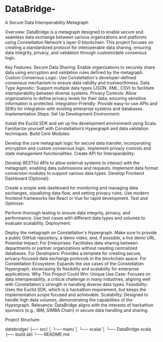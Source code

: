 # DataBridge-
A Secure Data Interoperability Metagraph

Overview:
DataBridge is a metagraph designed to enable secure and seamless data exchange between various organizations and platforms using Constellation Network's layer-0 blockchain. This project focuses on creating a standardized protocol for interoperable data sharing, ensuring data integrity, privacy, and validation through customizable consensus logic.

Key Features:
Secure Data Sharing: Enable organizations to securely share data using encryption and validation rules defined by the metagraph.
Custom Consensus Logic: Use Constellation's developer-defined consensus mechanism to ensure data validity and trustworthiness.
Data Type Agnostic: Support multiple data types (JSON, XML, CSV) to facilitate interoperability between diverse systems.
Privacy Controls: Allow organizations to define privacy levels for their data, ensuring sensitive information is protected.
Integration-Friendly: Provide easy-to-use APIs and SDKs for integration with existing enterprise systems and databases.
Implementation Steps:
Set Up Development Environment:

Install the Euclid SDK and set up the development environment using Scala.
Familiarize yourself with Constellation’s Hypergraph and data validation techniques.
Build Core Modules:

Develop the core metagraph logic for secure data transfer, incorporating encryption and custom consensus logic.
Implement privacy controls and state management functionalities.
Create API for Interoperability:

Develop RESTful APIs to allow external systems to interact with the metagraph, enabling data submissions and requests.
Implement data format conversion modules to support various data types.
Develop Frontend Dashboard (Optional):

Create a simple web dashboard for monitoring and managing data exchanges, visualizing data flow, and setting privacy rules.
Use modern frontend frameworks like React or Vue for rapid development.
Test and Optimize:

Perform thorough testing to ensure data integrity, privacy, and performance.
Use test cases with different data types and volumes to evaluate scalability.
Deployment:

Deploy the metagraph on Constellation's Hypergraph.
Make sure to provide a public GitHub repository, a demo video, and, if possible, a live demo URL.
Potential Impact:
For Enterprises: Facilitates data sharing between departments or partner organizations without needing centralized databases.
For Developers: Provides a template for creating secure, privacy-focused data exchange protocols in the blockchain space.
For Constellation Ecosystem: Expands the use cases of the Constellation Hypergraph, showcasing its flexibility and scalability for enterprise applications.
Why This Project Could Win:
Unique Use Case: Focuses on data interoperability, a critical challenge in many industries, aligning well with Constellation's strength in handling diverse data types.
Feasibility: Uses the Euclid SDK, which is a hackathon requirement, but keeps the implementation scope focused and achievable.
Scalability: Designed to handle high data volumes, demonstrating the capabilities of the Hypergraph.
Relevance: DataBridge aligns with the interests of hackathon sponsors (e.g., IBM, SIMBA Chain) in secure data handling and sharing.

Project Structure:

databridge/
├── src/
│   └── main/
│       └── scala/
│           └── DataBridge.scala
├── build.sbt
└── README.md

